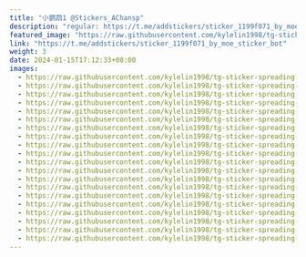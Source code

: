 ```yaml
---
title: "小鹦鹉1 @Stickers_AChansp"
description: "regular: https://t.me/addstickers/sticker_1199f071_by_moe_sticker_bot"
featured_image: "https://raw.githubusercontent.com/kylelin1998/tg-sticker-spreading-worldwide-images/main/img/8be32f32-fb3f-41d6-9c41-da51d4b5fa61.jpg"
link: "https://t.me/addstickers/sticker_1199f071_by_moe_sticker_bot"
weight: 3
date: 2024-01-15T17:12:33+08:00
images:
  - https://raw.githubusercontent.com/kylelin1998/tg-sticker-spreading-worldwide-images/main/img/8be32f32-fb3f-41d6-9c41-da51d4b5fa61.jpg
  - https://raw.githubusercontent.com/kylelin1998/tg-sticker-spreading-worldwide-images/main/img/22767c5e-f703-4daa-8cb2-407d5a9a6b6b.jpg
  - https://raw.githubusercontent.com/kylelin1998/tg-sticker-spreading-worldwide-images/main/img/6b0a457a-9d33-4eb5-8919-7784610f988b.jpg
  - https://raw.githubusercontent.com/kylelin1998/tg-sticker-spreading-worldwide-images/main/img/b687e92c-7380-46e5-8b0a-8b615b793e79.jpg
  - https://raw.githubusercontent.com/kylelin1998/tg-sticker-spreading-worldwide-images/main/img/888301e0-9eff-4877-b3c3-4cb9cf8036fe.jpg
  - https://raw.githubusercontent.com/kylelin1998/tg-sticker-spreading-worldwide-images/main/img/e5e10a3a-ccfa-4e2b-bbcf-290d754f497b.jpg
  - https://raw.githubusercontent.com/kylelin1998/tg-sticker-spreading-worldwide-images/main/img/e58e4644-8201-4a43-9728-321e7aa95fa2.jpg
  - https://raw.githubusercontent.com/kylelin1998/tg-sticker-spreading-worldwide-images/main/img/20e8f7f8-5e69-4495-81cd-32ff05c28dd6.jpg
  - https://raw.githubusercontent.com/kylelin1998/tg-sticker-spreading-worldwide-images/main/img/3457b368-e708-45a4-9db3-9dbc0d8cbc7b.jpg
  - https://raw.githubusercontent.com/kylelin1998/tg-sticker-spreading-worldwide-images/main/img/67305da0-5db9-4612-8e55-541a00e5ac35.jpg
  - https://raw.githubusercontent.com/kylelin1998/tg-sticker-spreading-worldwide-images/main/img/0a6470f0-3aca-47ed-abf2-9ea716477142.jpg
  - https://raw.githubusercontent.com/kylelin1998/tg-sticker-spreading-worldwide-images/main/img/c43069ab-e6d8-43ec-bd86-f4eb0a7d1acb.jpg
  - https://raw.githubusercontent.com/kylelin1998/tg-sticker-spreading-worldwide-images/main/img/3d68264a-e4e1-434a-ae5f-68c33fba6cef.jpg
  - https://raw.githubusercontent.com/kylelin1998/tg-sticker-spreading-worldwide-images/main/img/7416b590-b924-406b-b6aa-32223218afd0.jpg
  - https://raw.githubusercontent.com/kylelin1998/tg-sticker-spreading-worldwide-images/main/img/594b63e6-562d-4a1b-96b0-ba3de222d2e7.jpg
  - https://raw.githubusercontent.com/kylelin1998/tg-sticker-spreading-worldwide-images/main/img/32f18a01-8106-48c1-ae88-d9fe2b6742b3.jpg
  - https://raw.githubusercontent.com/kylelin1998/tg-sticker-spreading-worldwide-images/main/img/afad72da-0615-410a-8058-dd929381d4b3.jpg
  - https://raw.githubusercontent.com/kylelin1998/tg-sticker-spreading-worldwide-images/main/img/f320e67c-9b6b-41bd-a75d-0455d779c04d.jpg
  - https://raw.githubusercontent.com/kylelin1998/tg-sticker-spreading-worldwide-images/main/img/3236a982-4c20-4bec-8b73-13e8f996779a.jpg
  - https://raw.githubusercontent.com/kylelin1998/tg-sticker-spreading-worldwide-images/main/img/8b9ff138-0367-46fa-a82c-8a5c3f917e09.jpg
---
```

